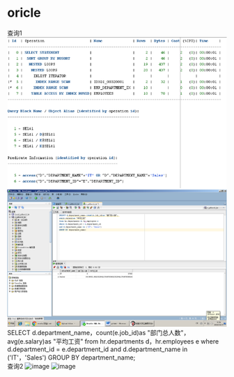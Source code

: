 # oricle
查询1
![image](https://github.com/lfd1109550635/oricle/blob/master/test1/1.png)
![image](https://github.com/lfd1109550635/oricle/blob/master/test1/11.png)
SELECT d.department_name，count(e.job_id)as "部门总人数"，
avg(e.salary)as "平均工资"
from hr.departments d，hr.employees e
where d.department_id = e.department_id
and d.department_name in ('IT'，'Sales')
GROUP BY department_name;
<br>
查询2
![image]()
![image]()
